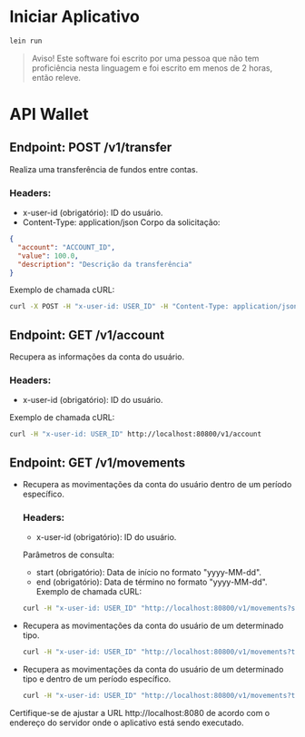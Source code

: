 
# Iniciar Aplicativo

```bash
lein run
```
> Aviso! Este software foi escrito por uma pessoa que não tem proficiência nesta linguagem e foi escrito em menos de 2 horas, então releve.

# API Wallet

## Endpoint: POST /v1/transfer

Realiza uma transferência de fundos entre contas.

### Headers:

- x-user-id (obrigatório): ID do usuário.
- Content-Type: application/json
Corpo da solicitação:

```json
{
  "account": "ACCOUNT_ID",
  "value": 100.0,
  "description": "Descrição da transferência"
}
```
Exemplo de chamada cURL:

```bash
curl -X POST -H "x-user-id: USER_ID" -H "Content-Type: application/json" -d '{"account": "ACCOUNT_ID", "value": 100.0, "description": "Descrição da transferência"}' http://localhost:8080/v1/transfer
```

## Endpoint: GET /v1/account

Recupera as informações da conta do usuário.

### Headers:

- x-user-id (obrigatório): ID do usuário.

Exemplo de chamada cURL:

```bash
curl -H "x-user-id: USER_ID" http://localhost:80800/v1/account
```

## Endpoint: GET /v1/movements

- Recupera as movimentações da conta do usuário dentro de um período específico.

  ### Headers:

  - x-user-id (obrigatório): ID do usuário.

  Parâmetros de consulta:
  - start (obrigatório): Data de início no formato "yyyy-MM-dd".
  - end (obrigatório): Data de término no formato "yyyy-MM-dd".
  Exemplo de chamada cURL:

  ```bash
  curl -H "x-user-id: USER_ID" "http://localhost:80800/v1/movements?start=2023-01-01&end=2023-12-31"
  ```

- Recupera as movimentações da conta do usuário de um determinado tipo.

  ```bash
  curl -H "x-user-id: USER_ID" "http://localhost:80800/v1/movements?type=CREDIT"
  ```

- Recupera as movimentações da conta do usuário de um determinado tipo e dentro de um período específico.
  ```bash
  curl -H "x-user-id: USER_ID" "http://localhost:80800/v1/movements?type=CREDIT&start=2023-01-01&end=2023-12-31"
  ```

Certifique-se de ajustar a URL http://localhost:8080 de acordo com o endereço do servidor onde o aplicativo está sendo executado.